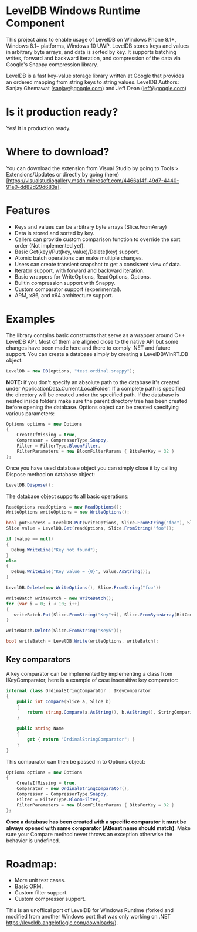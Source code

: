 # LevelDB Windows Runtime Component

 This project aims to enable usage of LevelDB on Windows Phone 8.1+, Windows 8.1+ platforms, Windows 10 UWP. LevelDB stores keys and values in arbitrary byte arrays, and data is sorted by key. It supports batching writes, forward and backward iteration, and compression of the data via Google's Snappy compression library.

LevelDB is a fast key-value storage library written at Google that provides an ordered mapping from string keys to string values.
LevelDB Authors: Sanjay Ghemawat (sanjay@google.com) and Jeff Dean (jeff@google.com)

# Is it production ready?

 Yes! It is production ready.

# Where to download?

 You can download the extension from Visual Studio by going to Tools > Extensions/Updates or directly by going (here)[https://visualstudiogallery.msdn.microsoft.com/4466a14f-49d7-4440-91e0-dd82d29d683a]. 

# Features
  * Keys and values can be arbitrary byte arrays (Slice.FromArray)
  * Data is stored and sorted by key.
  * Callers can provide custom comparison function to override the sort order (Not implemented yet).
  * Basic Get(key)/Put(key, value)/Delete(key) support.
  * Atomic batch operations can make multiple changes.
  * Users can create transient snapshot to get a consistent view of data.
  * Iterator support, with forward and backward iteration.
  * Basic wrappers for WriteOptions, ReadOptions, Options.
  * Builtin compression support with Snappy.
  * Custom comparator support (experimental).
  * ARM, x86, and x64 architecture support.

# Examples

The library contains basic constructs that serve as a wrapper around C++ LevelDB API. Most of them are aligned close to the native API but some changes have been made here and there to comply .NET and future support. You can create a database simply by creating a LevelDBWinRT.DB object:

```C#
LevelDB = new DB(options, "test.ordinal.snappy");
```

__NOTE:__ if you don't specify an absolute path to the database it's created under ApplicationData.Current.LocalFolder. If a complete path is specified the directory will be created under the specified path. If the database is nested inside folders make sure the parent directory tree has been created before opening the database.
Options object can be created specifying various parameters:

```C#
Options options = new Options
{
    CreateIfMissing = true,
    Compressor = CompressorType.Snappy,
    Filter = FilterType.BloomFilter,
    FilterParameters = new BloomFilterParams { BitsPerKey = 32 }
};
```

Once you have used database object you can simply close it by calling Dispose method on database object:

```C#
LevelDB.Dispose();
```

The database object supports all basic operations:

```C#
ReadOptions readOptions = new ReadOptions();
WriteOptions writeOptions = new WriteOptions();

bool putSuccess = LevelDB.Put(writeOptions, Slice.FromString("foo"), Slice.FromString("bar"));
Slice value = LevelDB.Get(readOptions, Slice.FromString("foo"));

if (value == null)
{
  Debug.WriteLine("Key not found");
}
else
{
  Debug.WriteLine("Key value = {0}", value.AsString());
}

LevelDB.Delete(new WriteOptions(), Slice.FromString("foo"))

WriteBatch writeBatch = new WriteBatch();
for (var i = 0; i < 10; i++)
{
   writeBatch.Put(Slice.FromString("Key"+i), Slice.FromByteArray(BitConverter.GetBytes(i)));
}

writeBatch.Delete(Slice.FromString("Key5"));

bool writeBatch = LevelDB.Write(writeOptions, writeBatch);
```

## Key comparators

A key comparator can be implemented by implementing a class from IKeyComparator, here is a example of case insensitive key comparator:

```C#
internal class OrdinalStringComparator : IKeyComparator
{
    public int Compare(Slice a, Slice b)
    {
        return string.Compare(a.AsString(), b.AsString(), StringComparison.OrdinalIgnoreCase);
    }

    public string Name
    {
        get { return "OrdinalStringComparator"; }
    }
}
```

This comparator can then be passed in to Options object:

```C#
Options options = new Options
{
    CreateIfMissing = true,
    Comparator = new OrdinalStringComparator(),
    Compressor = CompressorType.Snappy,
    Filter = FilterType.BloomFilter,
    FilterParameters = new BloomFilterParams { BitsPerKey = 32 }
};
```

__Once a database has been created with a specific comparator it must be always opened with same comparator (Atleast name should match)__. Make sure your Compare method never throws an exception otherwise the behavior is undefined.

# Roadmap:

  * More unit test cases.
  * Basic ORM.
  * Custom filter support.
  * Custom compressor support.

This is an unoffical port of LevelDB for Windows Runtime (forked and modified from another Windows port that was only working on .NET https://leveldb.angeloflogic.com/downloads/). 
